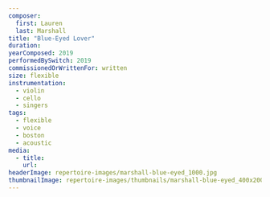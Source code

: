 ```yaml
---
composer:
  first: Lauren
  last: Marshall
title: "Blue-Eyed Lover"
duration:
yearComposed: 2019
performedBySwitch: 2019
commissionedOrWrittenFor: written
size: flexible
instrumentation:
  - violin
  - cello
  - singers
tags:
  - flexible
  - voice
  - boston
  - acoustic
media:
  - title:
    url:
headerImage: repertoire-images/marshall-blue-eyed_1000.jpg
thumbnailImage: repertoire-images/thumbnails/marshall-blue-eyed_400x200.jpg
---
```

